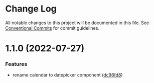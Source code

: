 # Change Log

All notable changes to this project will be documented in this file.
See [Conventional Commits](https://conventionalcommits.org) for commit guidelines.

# 1.1.0 (2022-07-27)


### Features

* rename calendar to datepicker component ([dc96fd8](https://github.com/SergeyBondar93/liba/commit/dc96fd82cc5a96960db0a350f3cc98e2d1d39d9c))
